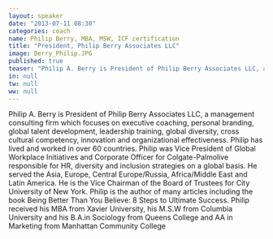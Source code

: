 ```yaml
---
layout: speaker
date: "2013-07-11 08:30"
categories: coach
name: Philip Berry, MBA, MSW, ICF certification
title: "President, Philip Berry Associates LLC"
image: Berry_Philip.JPG
published: true
teaser: "Philip A. Berry is President of Philip Berry Associates LLC, a management consulting firm which focuses on executive coaching, personal branding, global talent development, leadership training, global diversity, cross cultural competency, innovation and organizational effectiveness."
in: null
tw: null
ww: null
---
```


Philip A. Berry is President of Philip Berry Associates LLC, a management consulting firm which focuses on executive coaching, personal branding, global talent development, leadership training, global diversity, cross cultural competency, innovation and organizational effectiveness. Philip has lived and worked in over 60 countries. Philip was Vice President of Global Workplace Initiatives and Corporate Officer for Colgate-Palmolive responsible for HR, diversity and inclusion strategies on a global basis. He served the Asia, Europe, Central Europe/Russia, Africa/Middle East and Latin America. He is the Vice Chairman of the Board of Trustees for City University of New York. Philip is the author of many articles including the book Being Better Than You Believe: 8 Steps to Ultimate Success. Philip received his MBA from Xavier University, his M.S.W from Columbia University and his B.A.in Sociology from Queens College and AA in Marketing from Manhattan Community College